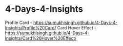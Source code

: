 # 4-Days-4-Insights

Profile Card - https://sumukhisingh.github.io/4-Days-4-Insights/Profile%20Card/
Card Hover Effect - https://sumukhisingh.github.io/4-Days-4-Insights/Card%20Hover%20Effect/
